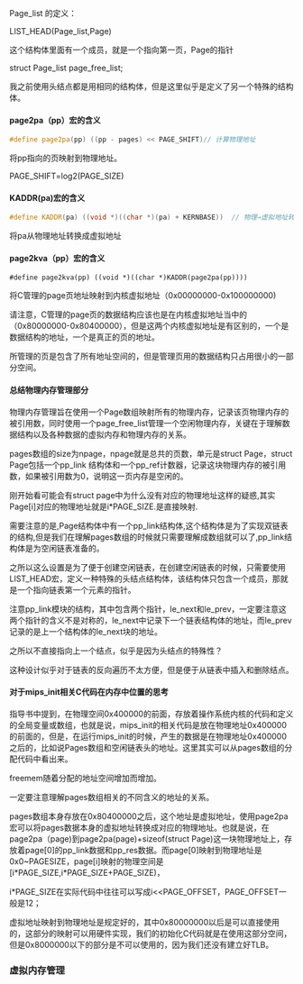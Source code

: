 Page_list 的定义：

LIST_HEAD(Page_list,Page)

这个结构体里面有一个成员，就是一个指向第一页，Page的指针

struct Page_list page_free_list;

我之前使用头结点都是用相同的结构体，但是这里似乎是定义了另一个特殊的结构体。

#### page2pa（pp）宏的含义

```c++
#define page2pa(pp) ((pp - pages) << PAGE_SHIFT)// 计算物理地址
```

将pp指向的页映射到物理地址。

PAGE_SHIFT=log2(PAGE_SIZE)

#### KADDR(pa)宏的含义

```c++
#define KADDR(pa) ((void *)((char *)(pa) + KERNBASE))  // 物理→虚拟地址转换
```

将pa从物理地址转换成虚拟地址

#### page2kva（pp）宏的含义

```
#define page2kva(pp) ((void *)((char *)KADDR(page2pa(pp))))
```

将C管理的page页地址映射到内核虚拟地址（0x00000000-0x100000000)

请注意，C管理的page页的数据结构应该也是在内核虚拟地址当中的（0x80000000-0x80400000），但是这两个内核虚拟地址是有区别的，一个是数据结构的地址，一个是真正的页的地址。

所管理的页是包含了所有地址空间的，但是管理页用的数据结构只占用很小的一部分空间。

#### 总结物理内存管理部分

物理内存管理旨在使用一个Page数组映射所有的物理内存，记录该页物理内存的被引用数，同时使用一个page_free_list管理一个空闲物理内存，关键在于理解数据结构以及各种数据的虚拟内存和物理内存的关系。

pages数组的size为npage，npage就是总共的页数，单元是struct Page，struct Page包括一个pp_link 结构体和一个pp_ref计数器，记录这块物理内存的被引用数，如果被引用数为0，说明这一页内存是空闲的。

刚开始看可能会有struct page中为什么没有对应的物理地址这样的疑惑,其实Page[i]对应的物理地址就是i*PAGE_SIZE.是直接映射.

需要注意的是,Page结构体中有一个pp_link结构体,这个结构体是为了实现双链表的结构,但是我们在理解pages数组的时候就只需要理解成数组就可以了,pp_link结构体是为空闲链表准备的。

之所以这么设置是为了便于创建空闲链表，在创建空闲链表的时候，只需要使用LIST_HEAD宏，定义一种特殊的头结点结构体，该结构体只包含一个成员，那就是一个指向链表第一个元素的指针。

注意pp_link模块的结构，其中包含两个指针，le_next和le_prev，一定要注意这两个指针的含义不是对称的，le_next中记录下一个链表结构体的地址，而le_prev记录的是上一个结构体的le_next块的地址。

之所以不直接指向上一个结点，似乎是因为头结点的特殊性？

这种设计似乎对于链表的反向遍历不太方便，但是便于从链表中插入和删除结点。

#### 对于mips_init相关C代码在内存中位置的思考

指导书中提到，在物理空间0x400000的前面，存放着操作系统内核的代码和定义的全局变量或数组，也就是说，mips_init的相关代码是放在物理地址0x400000的前面的，但是，在运行mips_init的时候，产生的数据是在物理地址0x400000之后的，比如说Pages数组和空闲链表头的地址。这里其实可以从pages数组的分配代码中看出来。

freemem随着分配的地址空间增加而增加。

一定要注意理解pages数组相关的不同含义的地址的关系。

pages数组本身存放在0x80400000之后，这个地址是虚拟地址，使用page2pa宏可以将pages数据本身的虚拟地址转换成对应的物理地址。也就是说，在page2pa（page)到page2pa(page)+sizeof(struct Page)这一块物理地址上，存放着page[0]的pp_link数据和pp_res数据。而page[0]映射到物理地址是0x0~PAGESIZE，page[i]映射的物理空间是[i\*PAGE_SIZE,i\*PAGE_SIZE+PAGE_SIZE)，

i*PAGE_SIZE在实际代码中往往可以写成i<<PAGE_OFFSET，PAGE_OFFSET一般是12；

虚拟地址映射到物理地址是规定好的，其中0x80000000以后是可以直接使用的，这部分的映射可以用硬件实现，我们的初始化C代码就是在使用这部分空间，但是0x8000000以下的部分是不可以使用的，因为我们还没有建立好TLB。

### 虚拟内存管理

